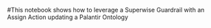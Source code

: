 #This notebook shows how to leverage a Superwise Guardrail with an Assign Action updating a Palantir Ontology
